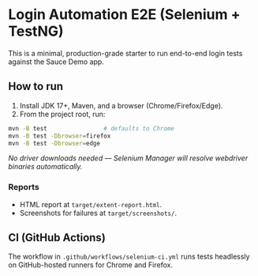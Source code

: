 # Login Automation E2E (Selenium + TestNG)

This is a minimal, production-grade starter to run end-to-end login tests against the Sauce Demo app.

## How to run

1. Install JDK 17+, Maven, and a browser (Chrome/Firefox/Edge).
2. From the project root, run:

```bash
mvn -B test                # defaults to Chrome
mvn -B test -Dbrowser=firefox
mvn -B test -Dbrowser=edge
```

*No driver downloads needed — Selenium Manager will resolve webdriver binaries automatically.*

### Reports
- HTML report at `target/extent-report.html`.
- Screenshots for failures at `target/screenshots/`.

## CI (GitHub Actions)
The workflow in `.github/workflows/selenium-ci.yml` runs tests headlessly on GitHub-hosted runners for Chrome and Firefox.
